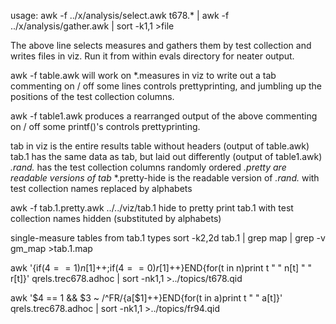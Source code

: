 usage:
awk -f ../x/analysis/select.awk t678.* | awk -f ../x/analysis/gather.awk | sort -k1,1 >file

The above line selects measures and gathers them by test collection
and writes files in viz. Run it from within evals directory for neater
output.

awk -f table.awk will work on *.measures in viz to write out a tab
commenting on / off some lines controls prettyprinting, and jumbling
up the positions of the test collection columns.

awk -f table1.awk produces a rearranged output of the above
commenting on / off some printf()'s controls prettyprinting.

tab in viz is the entire results table without headers (output of table.awk)
tab.1 has the same data as tab, but laid out differently (output of table1.awk)
*.rand.* has the test collection columns randomly ordered
*.pretty are readable versions of tab*
*.pretty-hide is the readable version of *.rand.* with test collection names replaced by alphabets

awk -f tab.1.pretty.awk ../../viz/tab.1 hide to pretty print tab.1
with test collection names hidden (substituted by alphabets)

single-measure tables from tab.1 types
sort -k2,2d tab.1 | grep map | grep -v gm_map >tab.1.map


awk '{if($4==1)n[$1]++;if($4==0)r[$1]++}END{for(t in n)print t " " n[t] " " r[t]}' qrels.trec678.adhoc  | sort -nk1,1 >../topics/t678.qid

awk '$4 == 1 && $3 ~ /^FR/{a[$1]++}END{for(t in a)print t " " a[t]}' qrels.trec678.adhoc | sort -nk1,1 >../topics/fr94.qid

